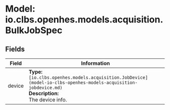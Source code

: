 # Model: io.clbs.openhes.models.acquisition.BulkJobSpec

## Fields

| Field | Information |
| --- | --- |
| device | <b>Type:</b> `[io.clbs.openhes.models.acquisition.JobDevice](model-io-clbs-openhes-models-acquisition-jobdevice.md)`<br><b>Description:</b><br>The device info. |

